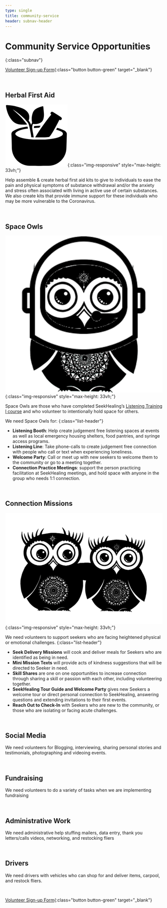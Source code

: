 ```yaml
---
type: single
title: community-service
header: subnav-header
---
```


# **Community Service Opportunities**
{:class="subnav"}

[Volunteer Sign-up Form](https://form.jotform.com/200375804511043){:class="button button-green" target="_blank"}

<br>

## Herbal First Aid

![](/assets/images/herbal-first-aid.png){:class="img-responsive" style="max-height: 33vh;"}

Help assemble & create herbal first aid kits to give to individuals to ease the pain and physical symptoms of substance withdrawal and/or the anxiety and stress often associated with living in active use of certain substances. We also create kits that provide immune support for these individuals who may be more vulnerable to the Coronavirus.

<br>

## Space Owls

![](/assets/images/space-owl.png){:class="img-responsive" style="max-height: 33vh;"}

Space Owls are those who have completed SeekHealing’s [Listening Training I course](/listening-training) and who volunteer to intentionally hold space for others.

We need Space Owls for:
{:class="list-header"}

- **Listening Booth**: Help create judgement free listening spaces at events as well as local emergency housing shelters, food pantries, and syringe access programs.
- **Listening Line**: Take phone-calls to create judgement free connection with people who call or text when experiencing loneliness.
- **Welcome Party**: Call or meet up with new seekers to welcome them to the community or go to a meeting together.
- **Connection Practice Meetings**: support the person practicing facilitation at SeekHealing meetings, and hold space with anyone in the group who needs 1:1 connection.

<br>

## Connection Missions

![](/assets/images/pair-of-owls.png){:class="img-responsive" style="max-height: 33vh;"}


We need volunteers to support seekers who are facing heightened physical or emotional challenges.
{:class="list-header"}

- **Seek Delivery Missions** will cook and deliver meals for Seekers who are identified as being in need.
- **Mini Mission Texts** will provide acts of kindness suggestions that will be directed to Seeker in need.
- **Skill Shares** are one on one opportunities to increase connection through sharing a skill or passion with each other, including volunteering together.
- **SeekHealing Tour Guide and Welcome Party** gives new Seekers a welcome tour or direct personal connection to SeekHealing, answering questions and extending invitations to their first events.
- **Reach Out to Check-In** with Seekers who are new to the community, or those who are isolating or facing acute challenges.

<br>

## Social Media
We need volunteers for Blogging, interviewing, sharing personal stories and testimonials, photographing and videoing events.

<br>

## Fundraising
We need volunteers to do a variety of tasks when we are implementing fundraising

<br>

## Administrative Work
We need administrative help stuffing mailers, data entry, thank you letters/calls videos, networking, and restocking fliers

<br>

## Drivers
We need drivers with vehicles who can shop for and deliver items, carpool, and  restock fliers.

<br>

[Volunteer Sign-up Form](https://form.jotform.com/200375804511043){:class="button button-green" target="_blank"}
